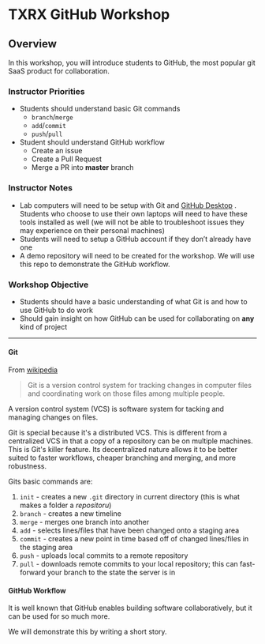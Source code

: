 # TXRX GitHub Workshop
## Overview
In this workshop, you will  introduce students to GitHub, the most popular git SaaS product for collaboration.

### Instructor Priorities
* Students should understand basic Git commands
	* `branch`/`merge`
	* `add`/`commit`
	* `push`/`pull`
* Student should understand GitHub workflow
	* Create an issue
	* Create a Pull Request
	* Merge a PR into **master** branch

### Instructor Notes
* Lab computers will need to be setup with Git and [GitHub Desktop](https://desktop.github.com/) . Students who choose to use their own laptops will need to have these tools installed as well (we will not be able to troubleshoot issues they may experience on their personal machines)
* Students will need to setup a GitHub account if they don’t already have one
* A demo repository will need to be created for the workshop. We will use this repo to demonstrate the GitHub workflow.
### Workshop Objective
* Students should have a basic understanding of what Git is and how to use GitHub to do work
* Should gain insight on how GitHub can be used for collaborating on **any** kind of project
---
#### Git
From [wikipedia](https://en.wikipedia.org/wiki/Git)
> Git is a version control system for tracking changes in computer files and coordinating work on those files among multiple people.

A version control system (VCS) is software system for tacking and managing changes on files.

Git is special because it's a distributed VCS. This is different from a centralized VCS in that a copy of a repository can be on multiple machines. This is Git's killer feature. Its decentralized nature allows it to be better suited to faster workflows, cheaper branching and merging, and more robustness.

Gits basic commands are:
1. `init` - creates a new `.git` directory in current directory (this is what makes a folder a *repositoru*)
1. `branch` - creates a new timeline
1. `merge` - merges one branch into another
1. `add` - selects lines/files that have been changed onto a staging area
1. `commit` - creates a new point in time based off of changed lines/files in the staging area
1. `push` - uploads local commits to a remote repository
1. `pull` - downloads remote commits to your local repository; this can fast-forward your branch to the state the server is in

#### GitHub Workflow
It is well known that GitHub enables building software collaboratively, but it can be used for so much more.

We will demonstrate this by writing a short story.

